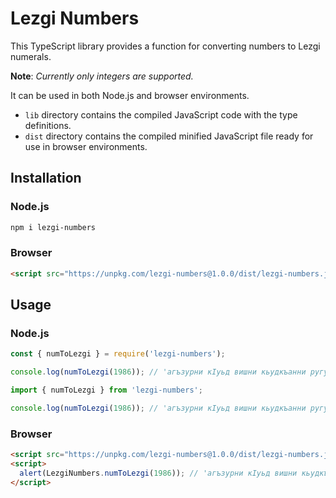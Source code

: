 # Lezgi Numbers

This TypeScript library provides a function for converting numbers to Lezgi numerals.

**Note**: _Currently only integers are supported._

It can be used in both Node.js and browser environments.

- `lib` directory contains the compiled JavaScript code with the type definitions.
- `dist` directory contains the compiled minified JavaScript file ready for use in browser environments.

## Installation

### Node.js

```sh
npm i lezgi-numbers
```

### Browser

```html
<script src="https://unpkg.com/lezgi-numbers@1.0.0/dist/lezgi-numbers.js"></script>
```

## Usage

### Node.js

```js
const { numToLezgi } = require('lezgi-numbers');

console.log(numToLezgi(1986)); // 'агъзурни кIуьд вишни кьудкъанни ругуд'
```

```ts
import { numToLezgi } from 'lezgi-numbers';

console.log(numToLezgi(1986)); // 'агъзурни кIуьд вишни кьудкъанни ругуд'
```

### Browser

```html
<script src="https://unpkg.com/lezgi-numbers@1.0.0/dist/lezgi-numbers.js"></script>
<script>
  alert(LezgiNumbers.numToLezgi(1986)); // 'агъзурни кIуьд вишни кьудкъанни ругуд'
</script>
```
